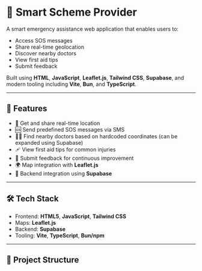 # 🧠 Smart Scheme Provider

A smart emergency assistance web application that enables users to:
- Access SOS messages
- Share real-time geolocation
- Discover nearby doctors
- View first aid tips
- Submit feedback

Built using **HTML**, **JavaScript**, **Leaflet.js**, **Tailwind CSS**, **Supabase**, and modern tooling including **Vite**, **Bun**, and **TypeScript**.

---

## 🚀 Features

- 📍 Get and share real-time location
- 🆘 Send predefined SOS messages via SMS
- 👨‍⚕️ Find nearby doctors based on hardcoded coordinates (can be expanded using Supabase)
- 🩹 View first aid tips for common injuries
- 💬 Submit feedback for continuous improvement
- 🌍 Map integration with **Leaflet.js**
- 🔐 Backend integration using **Supabase**

---

## 🛠️ Tech Stack

- Frontend: **HTML5**, **JavaScript**, **Tailwind CSS**
- Maps: **Leaflet.js**
- Backend: **Supabase**
- Tooling: **Vite**, **TypeScript**, **Bun/npm**

---

## 📁 Project Structure

